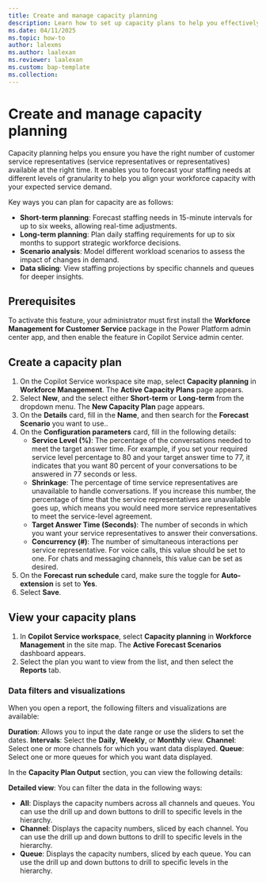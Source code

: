 ```yaml
---
title: Create and manage capacity planning
description: Learn how to set up capacity plans to help you effectively manage your workforce.
ms.date: 04/11/2025
ms.topic: how-to
author: lalexms
ms.author: laalexan
ms.reviewer: laalexan
ms.custom: bap-template
ms.collection:
---
```


# Create and manage capacity planning

Capacity planning helps you ensure you have the right number of customer service representatives (service representatives or representatives) available at the right time. It enables you to forecast your staffing needs at different levels of granularity to help you align your workforce capacity with your expected service demand. 

Key ways you can plan for capacity are as follows:

- **Short-term planning**: Forecast staffing needs in 15-minute intervals for up to six weeks, allowing real-time adjustments.
- **Long-term planning**: Plan daily staffing requirements for up to six months to support strategic workforce decisions.
- **Scenario analysis**: Model different workload scenarios to assess the impact of changes in demand.
- **Data slicing**: View staffing projections by specific channels and queues for deeper insights.

## Prerequisites

To activate this feature, your administrator must first install the **Workforce Management for Customer Service** package in the Power Platform admin center app, and then enable the feature in Copilot Service admin center.

## Create a capacity plan

1. On the Copilot Service workspace site map, select **Capacity planning** in **Workforce Management**. The **Active Capacity Plans** page appears.
1. Select **New**, and the select either **Short-term** or **Long-term** from the dropdown menu. The **New Capacity Plan** page appears.
1. On the **Details** card, fill in the **Name**, and then search for the **Forecast Scenario** you want to use..
1. On the **Configuration parameters** card, fill in the following details:
     - **Service Level (%)**: The percentage of the conversations needed to meet the target answer time. For example, if you set your required service level percentage to 80 and your target answer time to 77, it indicates that you want 80 percent of your conversations to be answered in 77 seconds or less.
     - **Shrinkage**: The percentage of time service representatives are unavailable to handle conversations. If you increase this number, the percentage of time that the service representatives are unavailable goes up, which means you would need more service representatives to meet the service-level agreement.
     - **Target Answer Time (Seconds)**: The number of seconds in which you want your service representatives to answer their conversations.
     - **Concurrency (#)**: The number of simultaneous interactions per service representative. For voice calls, this value should be set to one. For chats and messaging channels, this value can be set as desired.
1. On the **Forecast run schedule** card, make sure the toggle for **Auto-extension** is set to **Yes**.
1. Select **Save**.

## View your capacity plans

1. In **Copilot Service workspace**, select **Capacity planning** in **Workforce Management** in the site map. The **Active Forecast Scenarios** dashboard appears.
1. Select the plan you want to view from the list, and then select the **Reports** tab.

### Data filters and visualizations

When you open a report, the following filters and visualizations are available:

**Duration**: Allows you to input the date range or use the sliders to set the dates.
**Intervals**: Select the **Daily**, **Weekly**, or **Monthly** view.
**Channel**: Select one or more channels for which you want data displayed.
**Queue**: Select one or more queues for which you want data displayed.

In the **Capacity Plan Output** section, you can view the following details: 

**Detailed view**: You can filter the data in the following ways:
   - **All**: Displays the capacity numbers across all channels and queues. You can use the drill up and down buttons to drill to specific levels in the hierarchy.
   - **Channel**: Displays the capacity numbers, sliced by each channel. You can use the drill up and down buttons to drill to specific levels in the hierarchy.
   - **Queue**: Displays the capacity numbers, sliced by each queue. You can use the drill up and down buttons to drill to specific levels in the hierarchy.

